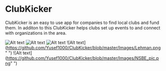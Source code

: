 # ClubKicker
ClubKicker is an easy to use app for companies to find local clubs and fund them. 
In additon to this ClubKicker helps clubs set up events to and connect with organizations in the area.

![Alt text](https://github.com/Yusef1000/ClubKicker/blob/master/Images/home.png"Home")
![Alt text](https://github.com/Yusef1000/ClubKicker/blob/master/Images/event.png"Events")
![Alt text](https://github.com/Yusef1000/ClubKicker/blob/master/Images/Fund.png"Colleges")
![Alt text](https://github.com/Yusef1000/ClubKicker/blob/master/Images/Lehman.png" ")
![Alt text](https://github.com/Yusef1000/ClubKicker/blob/master/Images/NSBE_pic.png" ")